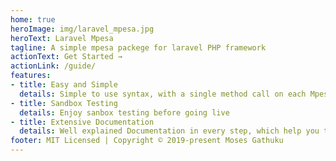 ```yaml
---
home: true
heroImage: img/laravel_mpesa.jpg
heroText: Laravel Mpesa
tagline: A simple mpesa packege for laravel PHP framework
actionText: Get Started →
actionLink: /guide/
features:
- title: Easy and Simple
  details: Simple to use syntax, with a single method call on each Mpesa API service
- title: Sandbox Testing
  details: Enjoy sanbox testing before going live
- title: Extensive Documentation
  details: Well explained Documentation in every step, which help you to get up and running in minutes.
footer: MIT Licensed | Copyright © 2019-present Moses Gathuku
---
```

